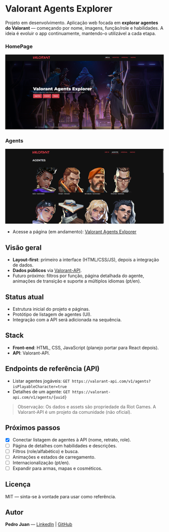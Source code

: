 # Valorant Agents Explorer

Projeto em desenvolvimento.
Aplicação web focada em **explorar agentes do Valorant** — começando por nome, imagens, função/role e habilidades. 
A ideia é evoluir o app continuamente, mantendo-o utilizável a cada etapa.

### HomePage
![Homepage do Valorant Agents Explorer](assets/screenshots/homepage.png)

### Agents
![Homepage do Valorant Agents Explorer](assets/screenshots/agentspage.png)

- Acesse a página (em andamento): [Valorant Agents Exlporer](https://pedrojuanofc.github.io/valorant-agents-explorer/)

## Visão geral
- **Layout-first**: primeiro a interface (HTML/CSS/JS), depois a integração de dados.
- **Dados públicos** via [Valorant-API](https://valorant-api.com/).
- Futuro próximo: filtros por função, página detalhada do agente, animações de transição e suporte a múltiplos idiomas (pt/en).

## Status atual
- Estrutura inicial do projeto e páginas.
- Protótipo de listagem de agentes (UI).
- Integração com a API será adicionada na sequência.

## Stack
- **Front-end**: HTML, CSS, JavaScript (planejo portar para React depois).
- **API**: Valorant-API.

## Endpoints de referência (API)
- Listar agentes jogáveis: `GET https://valorant-api.com/v1/agents?isPlayableCharacter=true`
- Detalhes de um agente: `GET https://valorant-api.com/v1/agents/{uuid}`

> Observação: Os dados e assets são propriedade da Riot Games. A Valorant-API é um projeto da comunidade (não oficial).


## Próximos passos
- [x] Conectar listagem de agentes à API (nome, retrato, role).
- [ ] Página de detalhes com habilidades e descrições.
- [ ] Filtros (role/alfabético) e busca.
- [ ] Animações e estados de carregamento.
- [ ] Internacionalização (pt/en).
- [ ] Expandir para armas, mapas e cosméticos.

## Licença
MIT — sinta-se à vontade para usar como referência.

## Autor
**Pedro Juan** — [LinkedIn](https://www.linkedin.com/in/pedro-juan-ferreira-saraiva/) | [GitHub](https://github.com/PedroJuanOfc)
